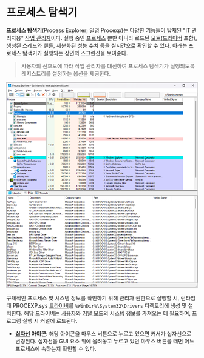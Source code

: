 # 프로세스 탐색기
**[프로세스 탐색기](https://aka.ms/procexp)**(Process Explorer; 일명 Procexp)는 다양한 기능들이 탑재된 "IT 관리자용" [작업 관리자](https://ko.wikipedia.org/wiki/작업_관리자_(윈도우))이다. 실행 중인 [프로세스](Process.md#프로세스) 뿐만 아니라 로드된 [모듈](C.md#라이브러리)([드라이버](Driver.md) 포함), 생성된 [스레드](Thread.md)와 [핸들](Process.md#핸들), 세분화된 성능 수치 등을 실시간으로 확인할 수 있다. 아래는 프로세스 탐색기가 실행되는 장면의 스크린샷을 보여준다.

> 사용자의 선호도에 따라 작업 관리자를 대신하여 프로세스 탐색기가 실행되도록 레지스트리를 설정하는 옵션을 제공한다.

![프로세스 탐색기 유틸리티 프로그램](./images/sysinternals_procexp.png)

구체적인 프로세스 및 시스템 정보를 확인하기 위해 관리자 권한으로 실행할 시, 런타임 때 PROCEXP.sys [드라이버](Driver.md#드라이버)를 `%WinDir%\System32\Drivers` 디렉토리에 생성 및 설치한다. 해당 드라이버는 [사용자](Processor.md#권한-수준)와 [커널 모드](Processor.md#권한-수준)의 시스템 정보를 가져오는 데 필요하며, 프로그램 실행 시 커널에 로드된다.

* **[십자선](https://ko.wikipedia.org/wiki/십자선) 아이콘**: 해당 아이콘을 마우스 버튼으로 누르고 있으면 커서가 십자선으로 변경된다. 십자선을 GUI 요소 위에 올려놓고 누르고 있던 마우스 버튼을 떼면 어느 프로세스에 속하는지 확인할 수 있다.
